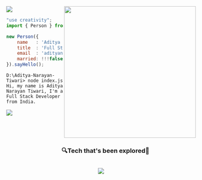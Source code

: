 <img src="/assets/images/horizontal-divider-gradient.gif">

<picture> 
<a href="https://media.giphy.com/media/SWoSkN6DxTszqIKEqv/giphy.gif" alt="Developer">
<img src="[/assets//images/developer.webp](https://camo.githubusercontent.com/8a9c7f854df987a0b488caf7b4ca6fb56e368e1a0b85602574da94c19d1c2d2e/68747470733a2f2f70687973696373677572756b756c2e66696c65732e776f726470726573732e636f6d2f323031392f30322f6368617261637465722d312e676966)" align="right" width="350">
</a>
</picture>

```js
"use creativity";
import { Person } from 'India';

new Person({
    name   : 'Aditya Narayan Tiwari',
    title  : 'Full Stack Developer',
    email  : 'adityanarayan183@gmail.com',
    married: !!!false,
}).sayHello();
```

```
D:\Aditya-Narayan-Tiwari> node index.js
Hi, my name is Aditya Narayan Tiwari, I'm a Full Stack Developer from India.
```


<!--x axis divider-->
<img src="/assets/images/horizontal-divider-gradient.gif">

<!--h1 without bottom border-->
<div id="user-content-toc">
  <ul align="center">
    <summary><h3 style="display: inline-block">🔍Tech that's been explored🔎</h3></summary>
  </ul>
</div>
<!--tech stack icons-->
<p align="center">
<a href="https://skillicons.dev">
<img src="https://skillicons.dev/icons?i=html,css,js,cpp,ts,react,nextjs,tailwindcss,nodejs,express,mongodb,mysql,linux,git,github,vscode,postman,netlify,vite,bootstrap" />
</a>
</p>

